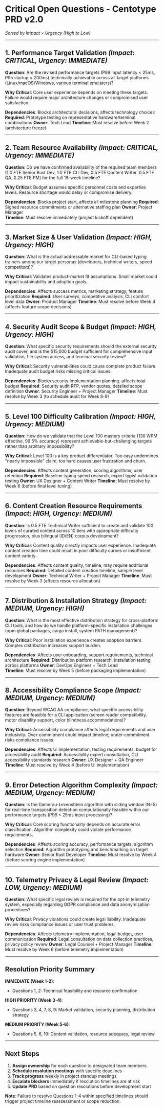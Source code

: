 # Critical Open Questions - Centotype PRD v2.0

*Sorted by Impact × Urgency (High to Low)*

---

## 1. **Performance Target Validation** *(Impact: CRITICAL, Urgency: IMMEDIATE)*

**Question**: Are the revised performance targets (P99 input latency < 25ms, P95 startup < 200ms) technically achievable across all target platforms (Linux/macOS/Windows, various terminal emulators)?

**Why Critical**: Core user experience depends on meeting these targets. Failure would require major architecture changes or compromised user satisfaction.

**Dependencies**: Blocks architectural decisions, affects technology choices
**Required**: Prototype testing on representative hardware/terminal combinations
**Owner**: Tech Lead
**Timeline**: Must resolve before Week 2 (architecture freeze)

---

## 2. **Team Resource Availability** *(Impact: CRITICAL, Urgency: IMMEDIATE)*

**Question**: Do we have confirmed availability of the required team members (1.0 FTE Senior Rust Dev, 1.0 FTE CLI Dev, 0.5 FTE Content Writer, 0.5 FTE QA, 0.25 FTE PM) for the full 16-week timeline?

**Why Critical**: Budget assumes specific personnel costs and expertise levels. Resource shortage would delay or compromise delivery.

**Dependencies**: Blocks project start, affects all milestone planning
**Required**: Signed resource commitments or alternative staffing plan
**Owner**: Project Manager  
**Timeline**: Must resolve immediately (project kickoff dependent)

---

## 3. **Market Size & User Validation** *(Impact: HIGH, Urgency: HIGH)*

**Question**: What is the actual addressable market for CLI-based typing trainers among our target personas (developers, technical writers, speed competitors)?

**Why Critical**: Validates product-market fit assumptions. Small market could impact sustainability and adoption goals.

**Dependencies**: Affects success metrics, marketing strategy, feature prioritization
**Required**: User surveys, competitive analysis, CLI comfort level data
**Owner**: Product Manager
**Timeline**: Must resolve before Week 4 (affects feature scope decisions)

---

## 4. **Security Audit Scope & Budget** *(Impact: HIGH, Urgency: HIGH)*

**Question**: What specific security requirements should the external security audit cover, and is the $15,000 budget sufficient for comprehensive input validation, file system access, and terminal security review?

**Why Critical**: Security vulnerabilities could cause complete product failure. Inadequate audit budget risks missing critical issues.

**Dependencies**: Blocks security implementation planning, affects total budget
**Required**: Security audit RFP, vendor quotes, detailed scope definition
**Owner**: Security Engineer + Project Manager
**Timeline**: Must resolve by Week 3 (to schedule audit for Week 8-9)

---

## 5. **Level 100 Difficulty Calibration** *(Impact: HIGH, Urgency: MEDIUM)*

**Question**: How do we validate that the Level 100 mastery criteria (130 WPM effective, 99.5% accuracy) represent achievable-but-challenging targets rather than arbitrary impossibility?

**Why Critical**: Level 100 is a key product differentiator. Too easy undermines "nearly impossible" claim; too hard causes user frustration and churn.

**Dependencies**: Affects content generation, scoring algorithms, user retention
**Required**: Baseline typing speed research, expert typist validation testing
**Owner**: UX Designer + Content Writer
**Timeline**: Must resolve by Week 6 (before final level tuning)

---

## 6. **Content Creation Resource Requirements** *(Impact: HIGH, Urgency: MEDIUM)*

**Question**: Is 0.5 FTE Technical Writer sufficient to create and validate 100 levels of curated content across 10 tiers with appropriate difficulty progression, plus bilingual (ID/EN) corpus development?

**Why Critical**: Content quality directly impacts user experience. Inadequate content creation time could result in poor difficulty curves or insufficient content variety.

**Dependencies**: Affects content quality, timeline, may require additional resources
**Required**: Detailed content creation timeline, sample level development
**Owner**: Technical Writer + Project Manager
**Timeline**: Must resolve by Week 3 (affects resource allocation)

---

## 7. **Distribution & Installation Strategy** *(Impact: MEDIUM, Urgency: HIGH)*

**Question**: What is the most effective distribution strategy for cross-platform CLI tools, and how do we handle platform-specific installation challenges (npm global packages, cargo install, system PATH management)?

**Why Critical**: Poor installation experience creates adoption barriers. Complex distribution increases support burden.

**Dependencies**: Affects user onboarding, support requirements, technical architecture
**Required**: Distribution platform research, installation testing across platforms
**Owner**: DevOps Engineer + Tech Lead  
**Timeline**: Must resolve by Week 5 (before packaging implementation)

---

## 8. **Accessibility Compliance Scope** *(Impact: MEDIUM, Urgency: MEDIUM)*

**Question**: Beyond WCAG AA compliance, what specific accessibility features are feasible for a CLI application (screen reader compatibility, motor disability support, color blindness accommodations)?

**Why Critical**: Accessibility compliance affects legal requirements and user inclusivity. Over-commitment could impact timeline; under-commitment risks compliance issues.

**Dependencies**: Affects UI implementation, testing requirements, budget for accessibility audit
**Required**: Accessibility expert consultation, CLI accessibility standards research
**Owner**: UX Designer + QA Engineer
**Timeline**: Must resolve by Week 4 (before UI implementation)

---

## 9. **Error Detection Algorithm Complexity** *(Impact: MEDIUM, Urgency: MEDIUM)*

**Question**: Is the Damerau-Levenshtein algorithm with sliding window (N=5) for real-time transposition detection computationally feasible within our performance targets (P99 < 25ms input processing)?

**Why Critical**: Core scoring functionality depends on accurate error classification. Algorithm complexity could violate performance requirements.

**Dependencies**: Affects scoring accuracy, performance targets, algorithm selection
**Required**: Algorithm prototyping and benchmarking on target hardware
**Owner**: Senior Rust Developer
**Timeline**: Must resolve by Week 4 (before scoring engine implementation)

---

## 10. **Telemetry Privacy & Legal Review** *(Impact: LOW, Urgency: MEDIUM)*

**Question**: What specific legal review is required for the opt-in telemetry system, especially regarding GDPR compliance and data anonymization procedures?

**Why Critical**: Privacy violations could create legal liability. Inadequate review risks compliance issues or user trust problems.

**Dependencies**: Affects telemetry implementation, legal budget, user communication
**Required**: Legal consultation on data collection practices, privacy policy review
**Owner**: Legal Counsel + Project Manager
**Timeline**: Must resolve by Week 6 (before telemetry implementation)

---

## Resolution Priority Summary

**IMMEDIATE (Week 1-2)**:
- Questions 1, 2: Technical feasibility and resource confirmation

**HIGH PRIORITY (Week 3-4)**:  
- Questions 3, 4, 7, 8, 9: Market validation, security planning, distribution strategy

**MEDIUM PRIORITY (Week 5-6)**:
- Questions 5, 6, 10: Content validation, resource adequacy, legal review

---

## Next Steps

1. **Assign ownership** for each question to designated team members
2. **Schedule resolution meetings** with specific deadlines
3. **Track progress** weekly in project standup meetings
4. **Escalate blockers** immediately if resolution timelines are at risk
5. **Update PRD** based on question resolutions before development start

**Note**: Failure to resolve Questions 1-4 within specified timelines should trigger project timeline reassessment or scope reduction.